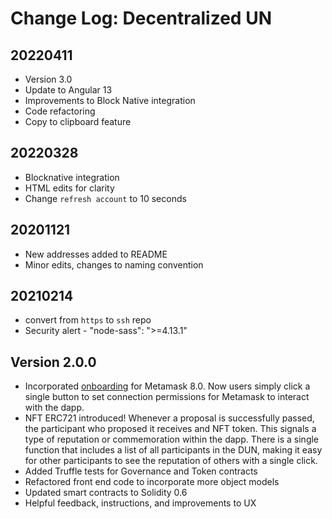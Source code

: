 # Change Log: Decentralized UN

## 20220411

* Version 3.0
* Update to Angular 13
* Improvements to Block Native integration
* Code refactoring
* Copy to clipboard feature

## 20220328

* Blocknative integration
* HTML edits for clarity
* Change `refresh account` to 10 seconds

## 20201121

* New addresses added to README
* Minor edits, changes to naming convention

## 20210214

* convert from `https` to `ssh` repo
* Security alert - "node-sass": ">=4.13.1"

## Version 2.0.0
* Incorporated [onboarding](https://docs.metamask.io/guide/onboarding-library.html#getting-started) for Metamask 8.0. Now users simply click a single button to set connection permissions for Metamask to interact with the dapp.
* NFT ERC721 introduced! Whenever a proposal is successfully passed, the participant who proposed it receives and NFT token. This signals a type of reputation or commemoration within the dapp. There is a single function that includes a list of all participants in the DUN, making it easy for other participants to see the reputation of others with a single click.
* Added Truffle tests for Governance and Token contracts
* Refactored front end code to incorporate more object models
* Updated smart contracts to Solidity 0.6
* Helpful feedback, instructions, and improvements to UX